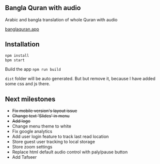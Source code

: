 ## Bangla Quran with audio

Arabic and bangla translation of whole Quran with audio

[banglaquran.app](https://banglaquran.app)


## Installation
```bash
npm install
bpm start
```

Build the app `npm run build`

`dist` folder will be auto generated. But but remove it, because I have added some css and js there.


## Next milestones
- ~~Fix mobile version's layout issue~~
- ~~Change text 'Slides' in menu~~
- ~~Add logo~~
- Change menu theme to white
- Fix google analytics
- Add user login feature to track last read location
- Store guest user tracking to local storage
- Store zoom settings
- Replace html default audio control with paly/pause button
- Add Tafseer